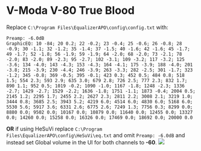 # V-Moda V-80 True Blood
Replace `C:\Program Files\EqualizerAPO\config\config.txt` with:
```
Preamp: -6.0dB
GraphicEQ: 10 -84; 20 0.2; 22 -0.2; 23 -0.4; 25 -0.6; 26 -0.8; 28 -0.9; 30 -1.1; 32 -1.2; 35 -1.4; 37 -1.5; 40 -1.6; 42 -1.6; 45 -1.7; 49 -1.7; 52 -1.8; 56 -1.9; 59 -1.9; 64 -2.0; 68 -2.0; 73 -2.1; 78 -2.0; 83 -2.0; 89 -2.3; 95 -2.7; 102 -3.1; 109 -3.2; 117 -3.2; 125 -3.6; 134 -4.0; 143 -4.3; 153 -4.3; 164 -4.1; 175 -3.9; 188 -4.0; 201 -3.8; 215 -3.9; 230 -4.4; 246 -3.9; 263 -3.3; 282 -2.5; 301 -1.7; 323 -1.2; 345 -0.8; 369 -0.5; 395 -0.1; 423 0.3; 452 0.5; 484 0.8; 518 1.5; 554 2.3; 593 2.9; 635 3.0; 679 2.8; 726 2.5; 777 2.3; 832 1.7; 890 1.1; 952 0.5; 1019 -0.2; 1090 -1.0; 1167 -1.8; 1248 -2.3; 1336 -2.7; 1429 -2.7; 1529 -2.2; 1636 -1.8; 1751 -1.1; 1873 -0.4; 2004 0.5; 2145 1.2; 2295 1.7; 2455 2.2; 2627 2.3; 2811 2.2; 3008 2.1; 3219 1.0; 3444 0.8; 3685 2.5; 3943 5.2; 4219 6.0; 4514 6.0; 4830 6.0; 5168 6.0; 5530 5.6; 5917 3.6; 6331 2.6; 6775 2.6; 7249 1.3; 7756 0.3; 8299 0.0; 8880 0.0; 9502 0.0; 10167 0.0; 10879 0.0; 11640 0.0; 12455 0.0; 13327 0.0; 14260 0.0; 15258 0.0; 16326 0.0; 17469 0.0; 18692 0.0; 20000 0.0
```
**OR** if using HeSuVi replace `C:\Program Files\EqualizerAPO\config\HeSuVi\eq.txt` and omit `Preamp: -6.0dB` and instead set Global volume in the UI for both channels to **-60**.
![](https://raw.githubusercontent.com/jaakkopasanen/AutoEq/master/results/Innerfidelity%202017/innerfidelity/onear/V-Moda%20V-80%20True%20Blood/V-Moda%20V-80%20True%20Blood.png)